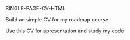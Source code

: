 SINGLE-PAGE-CV-HTML

Build an simple CV for my roadmap course

Use this CV for apresentation and study my code
